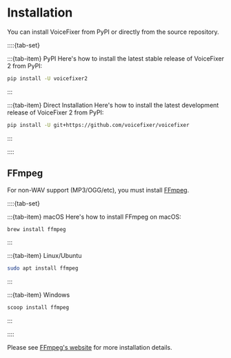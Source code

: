 # Installation

You can install VoiceFixer from PyPI or directly from the source repository.

::::{tab-set}

:::{tab-item} PyPI
Here's how to install the latest stable release of VoiceFixer 2 from PyPI:
```bash
pip install -U voicefixer2
```
:::

:::{tab-item} Direct Installation
Here's how to install the latest development release of VoiceFixer 2 from PyPI:
```bash
pip install -U git+https://github.com/voicefixer/voicefixer
```
:::

::::


## FFmpeg

For non-WAV support (MP3/OGG/etc), you must install [FFmpeg](https://ffmpeg.org/).

::::{tab-set}

:::{tab-item} macOS
Here's how to install FFmpeg on macOS:
```bash
brew install ffmpeg
```
:::

:::{tab-item} Linux/Ubuntu
```bash
sudo apt install ffmpeg
```
:::

:::{tab-item} Windows
```bash
scoop install ffmpeg
```
:::

::::

Please see [FFmpeg's website](https://ffmpeg.org/) for more installation details.